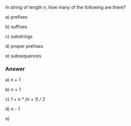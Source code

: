 In string of length *n*, how many of the following are there?

a) prefixes

b) suffixes

c) substrings

d) proper prefixes

e) subsequences

### Answer

a) *n + 1*

b) *n + 1*

c) *1 + n * (n + 1) / 2*

d) *n - 1*

e)
